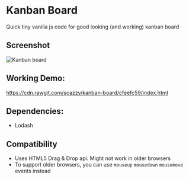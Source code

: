 # Kanban Board
Quick tiny vanilla js code for good looking (and working) kanban board

## Screenshot
![Kanban board](http://i.imgur.com/8AZAQ3J.png)

## Working Demo:
https://cdn.rawgit.com/scazzy/kanban-board/cfeefc59/index.html



## Dependencies:
- Lodash

## Compatibility
- Uses HTML5 Drag & Drop api. Might not work in older browsers
- To support older browsers, you can use `mouseup` `mousedown` `mousemove` events instead
